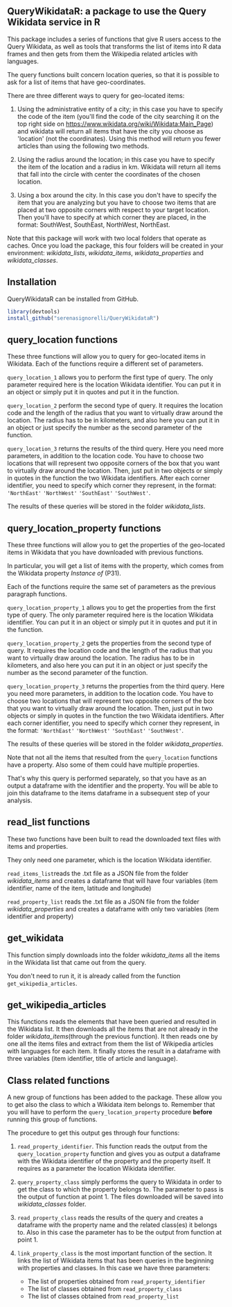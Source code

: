 
QueryWikidataR: a package to use the Query Wikidata service in R
----------------------------------------------------------------

This package includes a series of functions that give R users access to the Query Wikidata, as well as tools that transforms the list of items into R data frames and then gets from them the Wikipedia related articles with languages.

The query functions built concern location queries, so that it is possible to ask for a list of items that have geo-coordinates.

There are three different ways to query for geo-located items:

1.  Using the administrative entity of a city; in this case you have to specify the code of the item (you'll find the code of the city searching it on the top right side on <https://www.wikidata.org/wiki/Wikidata:Main_Page>) and wikidata will return all items that have the city you choose as 'location' (not the coordinates). Using this method will return you fewer articles than using the following two methods.

2.  Using the radius around the location; in this case you have to specify the item of the location and a radius in km. Wikidata will return all items that fall into the circle with center the coordinates of the chosen location.

3.  Using a box around the city. In this case you don't have to specify the item that you are analyzing but you have to choose two items that are placed at two opposite corners with respect to your target location. Then you'll have to specify at which corner they are placed, in the format: SouthWest, SouthEast, NorthWest, NorthEast.

Note that this package will work with two local folders that operate as caches. Once you load the package, this four folders will be created in your environment: *wikidata\_lists*, *wikidata\_items*, *wikidata\_properties* and *wikidata\_classes*.

Installation
------------

QueryWikidataR can be installed from GitHub.

``` r
library(devtools)
install_github("serenasignorelli/QueryWikidataR") 
```

query\_location functions
-------------------------

These three functions will allow you to query for geo-located items in Wikidata. Each of the functions require a different set of parameters.

`query_location_1` allows you to perform the first type of query. The only parameter required here is the location Wikidata identifier. You can put it in an object or simply put it in quotes and put it in the function.

`query_location_2` perform the second type of query. It requires the location code and the length of the radius that you want to virtually draw around the location. The radius has to be in kilometers, and also here you can put it in an object or just specify the number as the second parameter of the function.

`query_location_3` returns the results of the third query. Here you need more parameters, in addition to the location code. You have to choose two locations that will represent two opposite corners of the box that you want to virtually draw around the location. Then, just put in two objects or simply in quotes in the function the two Wikidata identifiers. After each corner identifier, you need to specify which corner they represent, in the format: `'NorthEast'` `'NorthWest'` `'SouthEast'` `'SouthWest'`.

The results of these queries will be stored in the folder *wikidata\_lists*.

query\_location\_property functions
-----------------------------------

These three functions will allow you to get the properties of the geo-located items in Wikidata that you have downloaded with previous functions.

In particular, you will get a list of items with the property, which comes from the Wikidata property *Instance of* (P31).

Each of the functions require the same set of parameters as the previous paragraph functions.

`query_location_property_1` allows you to get the properties from the first type of query. The only parameter required here is the location Wikidata identifier. You can put it in an object or simply put it in quotes and put it in the function.

`query_location_property_2` gets the properties from the second type of query. It requires the location code and the length of the radius that you want to virtually draw around the location. The radius has to be in kilometers, and also here you can put it in an object or just specify the number as the second parameter of the function.

`query_location_property_3` returns the properties from the third query. Here you need more parameters, in addition to the location code. You have to choose two locations that will represent two opposite corners of the box that you want to virtually draw around the location. Then, just put in two objects or simply in quotes in the function the two Wikidata identifiers. After each corner identifier, you need to specify which corner they represent, in the format: `'NorthEast'` `'NorthWest'` `'SouthEast'` `'SouthWest'`.

The results of these queries will be stored in the folder *wikidata\_properties*.

Note that not all the items that resulted from the `query_location` functions have a property. Also some of them could have multiple properties.

That's why this query is performed separately, so that you have as an output a dataframe with the identifier and the property. You will be able to join this dataframe to the items dataframe in a subsequent step of your analysis.

read\_list functions
--------------------

These two functions have been built to read the downloaded text files with items and properties.

They only need one parameter, which is the location Wikidata identifier.

`read_items_list`reads the .txt file as a JSON file from the folder *wikidata\_items* and creates a dataframe that will have four variables (item identifier, name of the item, latitude and longitude)

`read_property_list` reads the .txt file as a JSON file from the folder *wikidata\_properties* and creates a dataframe with only two variables (item identifier and property)

get\_wikidata
-------------

This function simply downloads into the folder *wikidata\_items* all the items in the Wikidata list that came out from the query.

You don't need to run it, it is already called from the function `get_wikipedia_articles`.

get\_wikipedia\_articles
------------------------

This functions reads the elements that have been queried and resulted in the Wikidata list. It then downloads all the items that are not already in the folder *wikidata\_items*(through the previous function). It then reads one by one all the items files and extract from them the list of Wikipedia articles with languages for each item. It finally stores the result in a dataframe with three variables (item identifier, title of article and language).

Class related functions
-----------------------

A new group of functions has been added to the package. These allow you to get also the class to which a Wikidata item belongs to. Remember that you will have to perform the `query_location_property` procedure **before** running this group of functions.

The procedure to get this output ges through four functions:

1.  `read_property_identifier`. This function reads the output from the `query_location_property` function and gives you as output a dataframe with the Wikidata identifier of the property and the property itself. It requires as a parameter the location Wikidata identifier.

2.  `query_property_class` simply performs the query to Wikidata in order to get the class to which the property belongs to. The parameter to pass is the output of function at point 1. The files downloaded will be saved into *wikidata\_classes* folder.

3.  `read_property_class` reads the results of the query and creates a dataframe with the property name and the related class(es) it belongs to. Also in this case the parameter has to be the output from function at point 1.

4.  `link_property_class` is the most important function of the section. It links the list of Wikidata items that has been queries in the beginning with properties and classes. In this case we have three parameters:
    -   The list of properties obtained from `read_property_identifier`
    -   The list of classes obtained from `read_property_class`
    -   The list of classes obtained from `read_property_list`
